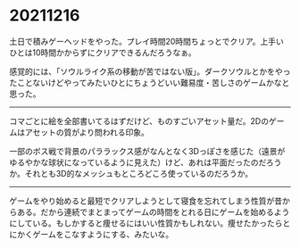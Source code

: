 # 20211216

土日で積みゲーヘッドをやった。プレイ時間20時間ちょっとでクリア。上手いひとは10時間かからずにクリアできるんだろうなぁ。

感覚的には、「ソウルライク系の移動が苦ではない版」。ダークソウルとかをやったことないけどやってみたいひとにちょうどいい難易度・苦しさのゲームかなと思った。

* * *

コマごとに絵を全部書いてるはずだけど、ものすごいアセット量だ。2Dのゲームはアセットの質がより問われる印象。

一部のボス戦で背景のパララックス感がなんとなく3Dっぽさを感じた（遠景がゆるやかな球状になっているように見えた）けど、あれは平面だったのだろうか。それとも3D的なメッシュもところどころ使っているのだろうか。

* * *

ゲームをやり始めると最短でクリアしようとして寝食を忘れてしまう性質が昔からある。だから連続でまとまってゲームの時間をとれる日にゲームを始めるようにしている。もしかすると痩せるにはいい性質かもしれない。痩せたかったらとにかくゲームをこなすようにする、みたいな。